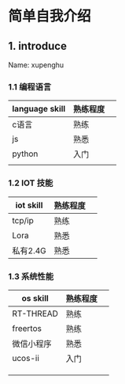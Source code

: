 # 简单自我介绍

## 1. introduce

Name: xupenghu

### 1.1  编程语言

| language skill | 熟练程度 |      |
| -------------- | -------- | ---- |
| c语言          | 熟练    |      |
| js               | 熟悉        |      |
| python            | 入门     |      |
|                |          |      |



### 1.2 IOT 技能

| iot skill | 熟练程度 |      |
| --------- | -------- | ---- |
| tcp/ip | 熟练    |      |
| Lora       |熟悉     |      |
| 私有2.4G     | 熟悉     |      |



### 1.3 系统性能

| os skill  | 熟练程度 |      |
| --------- | -------- | ---- |
| RT-THREAD | 熟练     |      |
| freertos  | 熟练     |      |
| 微信小程序  | 熟悉     |      |
| ucos-ii   | 入门     |      |
|           |      |      |
|           |          |      |
|           |          |      |





